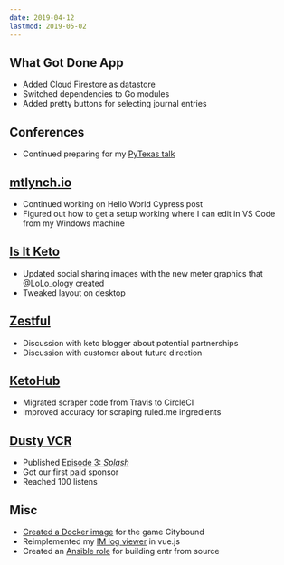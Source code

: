 ```yaml
---
date: 2019-04-12
lastmod: 2019-05-02
---
```


## What Got Done App

- Added Cloud Firestore as datastore
- Switched dependencies to Go modules
- Added pretty buttons for selecting journal entries

## Conferences

- Continued preparing for my [PyTexas talk](https://www.pytexas.org/2019/talk/U2Vzc2lvbk5vZGU6MTAz)

## [mtlynch.io](https://mtlynch.io)

- Continued working on Hello World Cypress post
- Figured out how to get a setup working where I can edit in VS Code from my Windows machine

## [Is It Keto](https://isitketo.org)

- Updated social sharing images with the new meter graphics that @LoLo_ology created
- Tweaked layout on desktop

## [Zestful](https://zestfuldata.com)

- Discussion with keto blogger about potential partnerships
- Discussion with customer about future direction

## [KetoHub](https://ketohub.io)

- Migrated scraper code from Travis to CircleCI
- Improved accuracy for scraping ruled.me ingredients

## [Dusty VCR](https://dustyvcr.com)

- Published [Episode 3: _Splash_](https://dustyvcr.com/3-splash/)
- Got our first paid sponsor
- Reached 100 listens

## Misc

- [Created a Docker image](https://github.com/citybound/citybound/pull/342) for the game Citybound
- Reimplemented my [IM log viewer](https://github.com/mtlynch/chat-viewer) in vue.js
- Created an [Ansible role](https://github.com/mtlynch/ansible-role-entr) for building entr from source
